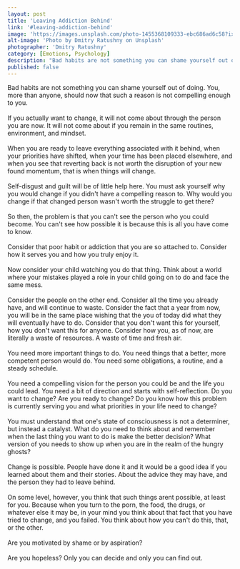 ```yaml
---
layout: post
title: 'Leaving Addiction Behind'
link: '#leaving-addiction-behind'
image: 'https://images.unsplash.com/photo-1455368109333-ebc686ad6c58?ixlib=rb-0.3.5&ixid=eyJhcHBfaWQiOjEyMDd9&s=44da831d0def931d43b2179c26f3a455&auto=format&fit=crop&w=1955&q=80'
alt-image: 'Photo by Dmitry Ratushny on Unsplash'
photographer: 'Dmitry Ratushny'
category: [Emotions, Psychology]
description: "Bad habits are not something you can shame yourself out of doing. You, more than anyone, should now that such a reason is not compelling enough to you."
published: false
---
```

Bad habits are not something you can shame yourself out of doing. You, more than anyone, should now that such a reason is not compelling enough to you. 
<br>
<br>
If you actually want to change, it will not come about through the person you are now. It will not come about if you remain in the same routines, environment, and mindset.
<br>
<br>
When you are ready to leave everything associated with it behind, when your priorities have shifted, when your time has been placed elsewhere, and when you see that reverting back is not worth the disruption of your new found momentum, that is when things will change. 
<br>
<br>
Self-disgust and guilt will be of little help here. You must ask yourself why you would change if you didn't have a compelling reason to. Why would you change if that changed person wasn't worth the struggle to get there?
<br>
<br>
So then, the problem is that you can't see the person who you could become. You can't see how possible it is because this is all you have come to know.
<br>
<br>
Consider that poor habit or addiction that you are so attached to. Consider how it serves you and how you truly enjoy it. 
<br>
<br>
Now consider your child watching you do that thing. Think about a world where your mistakes played a role in your child going on to do and face the same mess.
<br>
<br>
Consider the people on the other end. Consider all the time you already have, and will continue to waste. Consider the fact that a year from now, you will be in the same place wishing that the you of today did what they will eventually have to do. Consider that you don't want this for yourself, how you don't want this for anyone. Consider how you, as of now, are literally a waste of resources. A waste of time and fresh air.
<br>
<br>
You need more important things to do. You need things that a better, more competent person would do. You need some obligations, a routine, and a steady schedule. 
<br>
<br>
You need a compelling vision for the person you could be and the life you could lead. You need a bit of direction and starts with self-reflection. Do you want to change? Are you ready to change? Do you know how this problem is currently serving you and what priorities in your life need to change? 
<br>
<br>
You must understand that one's state of consciousness is not a determiner, but instead a catalyst. What do you need to think about and remember when the last thing you want to do is make the better decision? What version of you needs to show up when you are in the realm of the hungry ghosts?
<br>
<br>
Change is possible. People have done it and it would be a good idea if you learned about them and their stories. About the advice they may have, and the person they had to leave behind.
<br>
<br>
On some level, however, you think that such things arent possible, at least for you. Because when you turn to the porn, the food, the drugs, or whatever else it may be, in your mind you think about that fact that you have tried to change, and you failed. You think about how you can't do this, that, or the other.
<br>
<br>
Are you motivated by shame or by aspiration?
<br>
<br>
Are you hopeless? Only you can decide and only you can find out.
<br>
<br>
